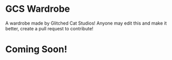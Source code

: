 # GCS Wardrobe
A wardrobe made by Glitched Cat Studios!
Anyone may edit this and make it better, create a pull request to contribute!

# Coming Soon!
